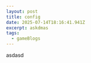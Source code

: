 ```yaml
---
layout: post
title: config
date: 2025-07-14T18:16:41.941Z
excerpt: askdmas
tags:
  - gameBlogs
---
```

asdasd